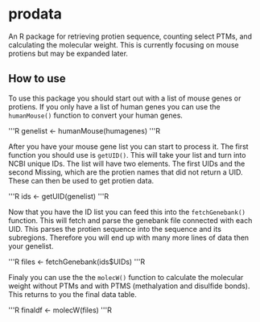 # prodata
An R package for retrieving protien sequence, counting select PTMs, and calculating the molecular weight. This is currently focusing on mouse protiens but may be expanded later.

## How to use

To use this package you should start out with a list of mouse genes or protiens. If you only have a list of human genes you can use the `humanMouse()` function to convert your human genes.

'''R
genelist <- humanMouse(humagenes)
'''R

After you have your mouse gene list you can start to process it. The first function you should use is `getUID()`. This will take your list and turn into NCBI unique IDs. The list will have two elements. The first UIDs and the second Missing, which are the protien names that did not return a UID. These can then be used to get protien data. 

'''R
ids <- getUID(genelist)
'''R

Now that you have the ID list you can feed this into the  `fetchGenebank()` function. This will fetch and parse the genebank file connected with each UID. This parses the protien sequence into the sequence and its subregions. Therefore you will end up with many more lines of data then your genelist. 

'''R
files <- fetchGenebank(ids$UIDs)
'''R

Finaly you can use the the  `molecW()` function to calculate the molecular weight without PTMs and with PTMS (methalyation and disulfide bonds). This returns to you the final data table.

'''R
finaldf <- molecW(files)
'''R